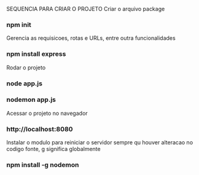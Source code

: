 SEQUENCIA PARA CRIAR O PROJETO
Criar o arquivo package
### npm init

Gerencia as requisicoes, rotas e URLs, entre outra funcionalidades
### npm install express

Rodar o projeto
### node app.js
### nodemon app.js

Acessar o projeto no navegador
### http://localhost:8080

Instalar o modulo para reiniciar o servidor  sempre qu houver alteracao no codigo fonte, g significa globalmente
### npm install -g nodemon